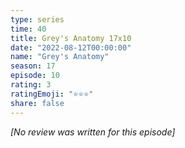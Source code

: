 ```yaml
---
type: series
time: 40
title: Grey's Anatomy 17x10
date: "2022-08-12T00:00:00"
name: "Grey's Anatomy"
season: 17
episode: 10
rating: 3
ratingEmoji: "⭐️⭐️⭐️"
share: false
---
```


*[No review was written for this episode]*